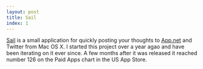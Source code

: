 ```yaml
---
layout: post
title: Sail
index: 1
---
```


[Sail](http://sailforapp.net/) is a small application for quickly
posting your thoughts to [App.net](https://app.net) and Twitter from Mac
OS X. I started this project over a year agao and have been iterating on
it ever since. A few months after it was released it reached number 126
on the Paid Apps chart in the US App Store.

